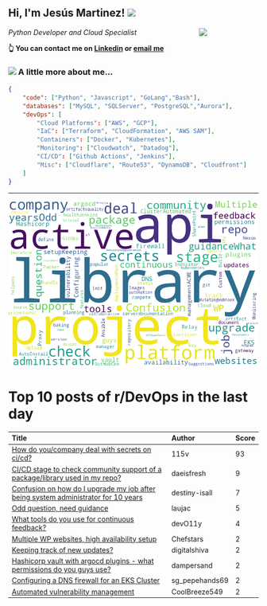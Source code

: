 <!--
**jmartinezl/jmartinezl** is a ✨ _special_ ✨ repository because its `README.md` (this file) appears on your GitHub profile.

Here are some ideas to get you started:

- 🔭 I’m currently working on ...
- 🌱 I’m currently learning ...
- 👯 I’m looking to collaborate on ...
- 🤔 I’m looking for help with ...
- 💬 Ask me about ...
- 📫 How to reach me: ...
- 😄 Pronouns: ...
- ⚡ Fun fact: ...
-->

<h2>Hi, I'm Jesús Martinez! <img src="https://media.giphy.com/media/WUlplcMpOCEmTGBtBW/giphy.gif" width="30"> </h2>
<img align='right' src="https://media.giphy.com/media/NytMLKyiaIh6VH9SPm/giphy.gif" width="120">
<p><em>Python Developer and Cloud Specialist
</em></p>

**👆 You can contact me on [Linkedin](https://www.linkedin.com/in/jes%C3%BAs-martinez-2b7b10104/) or [email me](mailto:jesus.mtz.lorenzo@gmail.com)**

### <img src="https://media.giphy.com/media/VgCDAzcKvsR6OM0uWg/giphy.gif" width="50"> A little more about me...  

```json
{
    "code": ["Python", "Javascript", "GoLang","Bash"],
    "databases": ["MySQL", "SQLServer", "PostgreSQL","Aurora"],
    "devOps": [
        "Cloud Platforms": ["AWS", "GCP"],
        "IaC": ["Terraform", "CloudFormation", "AWS SAM"],
        "Containers": ["Docker", "Kubernetes"],
        "Monitoring": ["Cloudwatch", "Datadog"],
        "CI/CD": ["Github Actions", "Jenkins"],
        "Misc": ["Cloudflare", "Route53", "DynamoDB", "Cloudfront"]
    ]
}
```
---

![Wordcloud](./cloud.png)

# Top 10 posts of r/DevOps in the last day

| Title | Author | Score |
|:---|:---|:---|
| [How do you/company deal with secrets on ci/cd?](https://www.reddit.com/r/devops/comments/wajare/how_do_youcompany_deal_with_secrets_on_cicd/) | 115v | 93 |
| [CI/CD stage to check community support of a package/library used in my repo?](https://www.reddit.com/r/devops/comments/waogv8/cicd_stage_to_check_community_support_of_a/) | daeisfresh | 9 |
| [Confusion on how do I upgrade my job after being system administrator for 10 years](https://www.reddit.com/r/devops/comments/wakm9r/confusion_on_how_do_i_upgrade_my_job_after_being/) | destiny-isall | 7 |
| [Odd question, need guidance](https://www.reddit.com/r/devops/comments/wabb7r/odd_question_need_guidance/) | laujac | 5 |
| [What tools do you use for continuous feedback?](https://www.reddit.com/r/devops/comments/wadd1e/what_tools_do_you_use_for_continuous_feedback/) | devO11y | 4 |
| [Multiple WP websites, high availability setup](https://www.reddit.com/r/devops/comments/wayvn9/multiple_wp_websites_high_availability_setup/) | Chefstars | 2 |
| [Keeping track of new updates?](https://www.reddit.com/r/devops/comments/wayuda/keeping_track_of_new_updates/) | digitalshiva | 2 |
| [Hashicorp vault with argocd plugins - what permissions do you guys use?](https://www.reddit.com/r/devops/comments/waeyt3/hashicorp_vault_with_argocd_plugins_what/) | dampersand | 2 |
| [Configuring a DNS firewall for an EKS Cluster](https://www.reddit.com/r/devops/comments/way5sn/configuring_a_dns_firewall_for_an_eks_cluster/) | sg_pepehands69 | 2 |
| [Automated vulnerability management](https://www.reddit.com/r/devops/comments/wagm54/automated_vulnerability_management/) | CoolBreeze549 | 2 |
